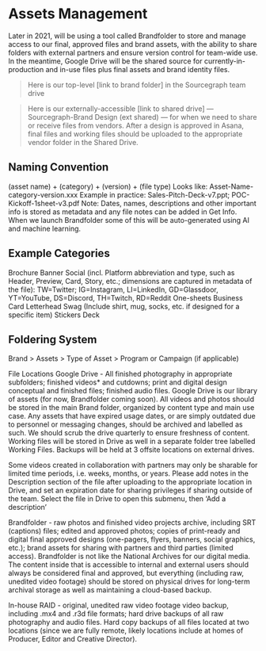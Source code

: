# Assets Management

Later in 2021, will be using a tool called Brandfolder to store and manage access to our final, approved files and brand assets, with the ability to share folders with external partners and ensure version control for team-wide use. In the meantime, Google Drive will be the shared source for currently-in-production and in-use files plus final assets and brand identity files.

> Here is our top-level [link to brand folder] in the Sourcegraph team drive

> Here is our externally-accessible [link to shared drive] — Sourcegraph-Brand Design (ext shared) — for when we need to share or receive files from vendors. After a design is approved in Asana, final files and working files should be uploaded to the appropriate vendor folder in the Shared Drive.

## Naming Convention
(asset name) + (category) + (version) + (file type)
Looks like: Asset-Name-category-version.xxx
Example in practice: Sales-Pitch-Deck-v7.ppt; POC-Kickoff-1sheet-v3.pdf
Note: Dates, names, descriptions and other important info is stored as metadata and any file notes can be added in Get Info. When we launch Brandfolder some of this will be auto-generated using AI and machine learning.

## Example Categories
Brochure
Banner
Social (incl. Platform abbreviation and type, such as Header, Preview, Card, Story, etc.; dimensions are captured in metadata of the file): TW=Twitter; IG=Instagram, LI=LinkedIn, GD=Glassdoor, YT=YouTube, DS=Discord, TH=Twitch, RD=Reddit
One-sheets
Business Card
Letterhead
Swag (Include shirt, mug, socks, etc. if designed for a specific item)
Stickers
Deck

## Foldering System
Brand > Assets > Type of Asset > Program or Campaign (if applicable)

File Locations
Google Drive - All finished photography in appropriate subfolders; finished videos* and cutdowns; print and digital design conceptual and finished files; finished audio files. Google Drive is our library of assets (for now, Brandfolder coming soon). All videos and photos should be stored in the main Brand folder, organized by content type and main use case. Any assets that have expired usage dates, or are simply outdated due to personnel or messaging changes, should be archived and labelled as such. We should scrub the drive quarterly to ensure freshness of content. Working files will be stored in Drive as well in a separate folder tree labelled Working Files. Backups will be held at 3 offsite locations on external drives.

Some videos created in collaboration with partners may only be sharable for limited time periods, i.e. weeks, months, or years. Please add notes in the Description section of the file after uploading to the appropriate location in Drive, and set an expiration date for sharing privileges if sharing outside of the team.
Select the file in Drive to open this submenu, then ‘Add a description’

Brandfolder - raw photos and finished video projects archive, including SRT (captions) files; edited and approved photos; copies of print-ready and digital final approved designs (one-pagers, flyers, banners, social graphics, etc.); brand assets for sharing with partners and third parties (limited access). Brandfolder is not like the National Archives for our digital media. The content inside that is accessible to internal and external users should always be considered final and approved, but everything (including raw, unedited video footage) should be stored on physical drives for long-term archival storage as well as maintaining a cloud-based backup.

In-house RAID - original, unedited raw video footage video backup, including .mx4 and .r3d file formats; hard drive backups of all raw photography and audio files. Hard copy backups of all files located at two locations (since we are fully remote, likely locations include at homes of Producer, Editor and Creative Director).

